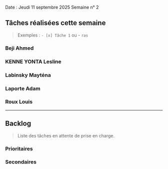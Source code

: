Date : Jeudi 11 septembre 2025
Semaine n° 2

## Tâches réalisées cette semaine

> Exemples : `- [x] Tâche 1` ou - `ras`

### Beji Ahmed


### KENNE YONTA Lesline


### Labinsky Mayténa


### Laporte Adam


### Roux Louis



---

## Backlog

> Liste des tâches en attente de prise en charge.

### Prioritaires

### Secondaires
